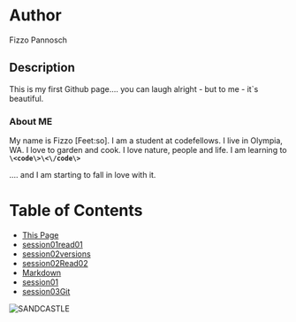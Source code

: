 # Author
Fizzo Pannosch


## Description
This is my first Github page.... you can laugh alright - but to me - it`s beautiful.


### About ME
My name is Fizzo [Feet:so]. I am a student at codefellows. I live in Olympia, WA. I love to garden and cook. I love nature, people and life. I am learning to **`\<code\>\<\/code\>`** 

.... and I am starting to fall in love with it.



# Table of Contents



+ [This Page](README.md)                
+ [session01read01](session01read01.md)  
+ [session02versions](session02.md)     
+ [session02Read02](session02Read02.md) 
+ [Markdown](markdownLecture01.md)      
+ [session01](session01.md)            
+ [session03Git](session03git.md)




![SANDCASTLE](http://www.chooseyourmetaphor.com/wp-content/uploads/2015/03/sandcastle3.jpg)



